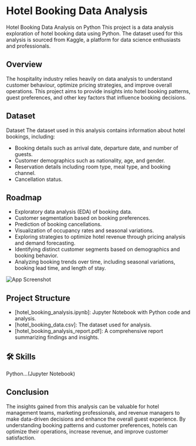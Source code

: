 
# Hotel Booking Data Analysis

Hotel Booking Data Analysis on Python This project is a data analysis exploration of hotel booking data using Python. The dataset used for this analysis is sourced from Kaggle, a platform for data science enthusiasts and professionals.


## Overview
 The hospitality industry relies heavily on data analysis to understand customer behaviour, optimize pricing strategies, and improve overall operations. This project aims to provide insights into hotel booking patterns, guest preferences, and other key factors that influence booking decisions.
## Dataset
Dataset
The dataset used in this analysis contains information about hotel bookings, including:

- Booking details such as arrival date, departure date, and number of guests.
- Customer demographics such as nationality, age, and gender.
- Reservation details including room type, meal type, and booking channel.
- Cancellation status.
## Roadmap

- Exploratory data analysis (EDA) of booking data.
- Customer segmentation based on booking preferences.
- Prediction of booking cancellations.
- Visualization of occupancy rates and seasonal variations.
- Exploring strategies to optimize hotel revenue through pricing analysis and demand forecasting.
- Identifying distinct customer segments based on demographics and booking behavior.
-  Analyzing booking trends over time, including seasonal variations, booking lead time, and length of stay.



![App Screenshot](https://play-lh.googleusercontent.com/jmEwd5SThW0j3d3jYUfyEl87kWzc5lRhJWAm1vlTvIhx_0bw-_T9qf00j2RROrvvGhA)


## Project Structure

- [hotel_booking_analysis.ipynb]: Jupyter Notebook with Python code and analysis.
- [hotel_booking_data.csv]: The dataset used for analysis.
- [hotel_booking_analysis_report.pdf]: A comprehensive report summarizing findings and insights.

## 🛠 Skills
Python...(Jupyter Notebook)



## Conclusion
The insights gained from this analysis can be valuable for hotel management teams, marketing professionals, and revenue managers to make data-driven decisions and enhance the overall guest experience. By understanding booking patterns and customer preferences, hotels can optimize their operations, increase revenue, and improve customer satisfaction.
